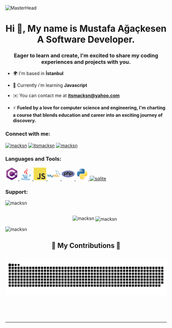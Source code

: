 ![MasterHead](https://cdn.dribbble.com/users/5565040/screenshots/12239690/media/4ce585e733c5d585c3e4f881a694c139.png?resize=400x0)

<h1 align="center">Hi 👋, My name is Mustafa Ağaçkesen A Software Developer.</h1>
<h3 align="center">Eager to learn and create, I'm excited to share my coding experiences and projects with you.</h3>

- 🌍 I'm based in **İstanbul**

- 🧠 Currently ı'm learning **Javascript**

- ✉️ You can contact me at **itsmacksn@yahoo.com**

- ⚡ **Fueled by a love for computer science and engineering, I'm charting a course that blends education and career into an exciting journey of discovery.**

<h3 align="left">Connect with me:</h3>
<p align="left">
<a href="https://linkedin.com/in/macksn" target="blank"><img align="center" src="https://raw.githubusercontent.com/rahuldkjain/github-profile-readme-generator/master/src/images/icons/Social/linked-in-alt.svg" alt="macksn" height="30" width="40" /></a>
<a href="https://instagram.com/itsmacksn" target="blank"><img align="center" src="https://raw.githubusercontent.com/rahuldkjain/github-profile-readme-generator/master/src/images/icons/Social/instagram.svg" alt="itsmacksn" height="30" width="40" /></a>
<a href="https://discord.gg/macksn" target="blank"><img align="center" src="https://raw.githubusercontent.com/rahuldkjain/github-profile-readme-generator/master/src/images/icons/Social/discord.svg" alt="macksn" height="30" width="40" /></a>
</p>

<h3 align="left">Languages and Tools:</h3>
<p align="left"> <a href="https://www.w3schools.com/cs/" target="_blank" rel="noreferrer"> <img src="https://raw.githubusercontent.com/devicons/devicon/master/icons/csharp/csharp-original.svg" alt="csharp" width="40" height="40"/> </a> <a href="https://www.java.com" target="_blank" rel="noreferrer"> <img src="https://raw.githubusercontent.com/devicons/devicon/master/icons/java/java-original.svg" alt="java" width="40" height="40"/> </a> <a href="https://developer.mozilla.org/en-US/docs/Web/JavaScript" target="_blank" rel="noreferrer"> <img src="https://raw.githubusercontent.com/devicons/devicon/master/icons/javascript/javascript-original.svg" alt="javascript" width="40" height="40"/> </a> <a href="https://www.mysql.com/" target="_blank" rel="noreferrer"> <img src="https://raw.githubusercontent.com/devicons/devicon/master/icons/mysql/mysql-original-wordmark.svg" alt="mysql" width="40" height="40"/> </a> <a href="https://www.php.net" target="_blank" rel="noreferrer"> <img src="https://raw.githubusercontent.com/devicons/devicon/master/icons/php/php-original.svg" alt="php" width="40" height="40"/> </a> <a href="https://www.python.org" target="_blank" rel="noreferrer"> <img src="https://raw.githubusercontent.com/devicons/devicon/master/icons/python/python-original.svg" alt="python" width="40" height="40"/> </a> <a href="https://www.sqlite.org/" target="_blank" rel="noreferrer"> <img src="https://www.vectorlogo.zone/logos/sqlite/sqlite-icon.svg" alt="sqlite" width="40" height="40"/> </a> </p>

<h3 align="left">Support:</h3>
<p><a href="https://ko-fi.com/macksn"> <img align="left" src="https://cdn.ko-fi.com/cdn/kofi3.png?v=3" height="50" width="210" alt="macksn" /></a></p><br><br>

<p><img align="left" src="https://github-readme-stats.vercel.app/api/top-langs?username=macksn&show_icons=true&locale=en&layout=compact" alt="macksn" /></p>

<p>&nbsp;<img align="center" src="https://github-readme-stats.vercel.app/api?username=macksn&show_icons=true&locale=en" alt="macksn" /></p>

<p><img align="center" src="https://github-readme-streak-stats.herokuapp.com/?user=macksn&" alt="macksn" /></p>

<div align="center">
  <h2>🐍 My Contributions 🐍</h2>
  <br>
  <img alt="snake eating my contributions" src="https://raw.githubusercontent.com/salesp07/salesp07/output/github-contribution-grid-snake.svg" />
  
  <br/><br/><br/>
</div>

<hr/>

